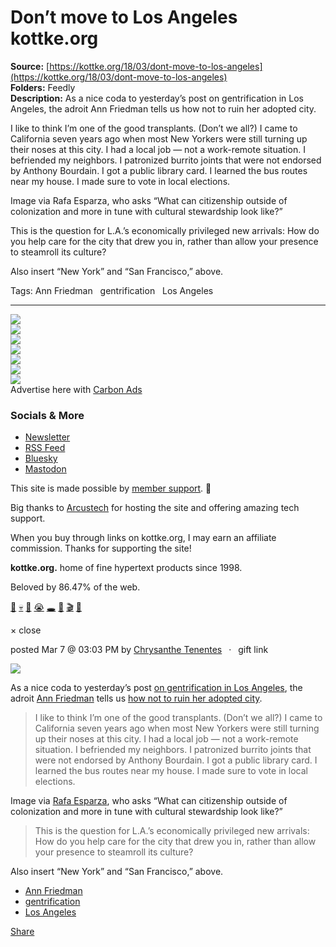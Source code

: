 # Don’t move to Los Angeles kottke.org

**Source:** [https://kottke.org/18/03/dont-move-to-los-angeles](https://kottke.org/18/03/dont-move-to-los-angeles)  
**Folders:** Feedly  
**Description:** As a nice coda to yesterday’s post on gentrification in Los Angeles, the adroit Ann Friedman tells us how not to ruin her adopted city.

I like to think I’m one of the good transplants. (Don’t we all?) I came to California seven years ago when most New Yorkers were still turning up their noses at this city. I had a local job — not a work-remote situation. I befriended my neighbors. I patronized burrito joints that were not endorsed by Anthony Bourdain. I got a public library card. I learned the bus routes near my house. I made sure to vote in local elections.

Image via Rafa Esparza, who asks “What can citizenship outside of colonization and more in tune with cultural stewardship look like?”

This is the question for L.A.’s economically privileged new arrivals: How do you help care for the city that drew you in, rather than allow your presence to steamroll its culture?

Also insert “New York” and “San Francisco,” above.

Tags: Ann Friedman   gentrification   Los Angeles

---

<div>

<div>

<div>


<div>
<a href="https://kottke.org/"><img src="https://kottke.org/cdn-cgi/image/format=auto,fit=scale-down,width=200,metadata=none/images/2024/logo-colors/color-20.jpg"></a>




</div>


<div><img src="https://kottke.org/cdn-cgi/image/format=auto,fit=scale-down,width=200,metadata=none/images/2024/logo-colors/circle-mask.png">



</div>


<div>
<a href="https://kottke.org/"><img src="https://kottke.org/cdn-cgi/image/format=auto,fit=scale-down,width=200,metadata=none/images/2024/logo-colors/color-10.jpg"></a>



</div>


<div><img src="https://kottke.org/cdn-cgi/image/format=auto,fit=scale-down,width=200,metadata=none/images/2024/logo-colors/circle-mask.png">



</div>


<div>
<a href="https://kottke.org/"><img src="https://kottke.org/cdn-cgi/image/format=auto,fit=scale-down,width=200,metadata=none/images/2024/logo-colors/color-13.jpg"></a>



</div>


<div><img src="https://kottke.org/cdn-cgi/image/format=auto,fit=scale-down,width=200,metadata=none/images/2024/logo-colors/circle-mask.png">



</div>


<div>
<a href="https://kottke.org/"><img src="https://kottke.org/cdn-cgi/image/format=auto,fit=scale-down,width=200,metadata=none/images/2024/logo-colors/color-5.jpg"></a>




</div>



</div>
</div>





<div>


<div>Advertise here with <a href="http://carbonads.net/?utm_source=kottkeorg&amp;utm_medium=ad_via_link&amp;utm_campaign=in_unit&amp;utm_term=carbon">Carbon Ads</a></div>
</div>

<div>
<div>

<h3>Socials &amp; More</h3>

<ul>
<li><a href="https://kottke.org/newsletter">Newsletter</a></li>
<li><a href="http://feeds.kottke.org/main">RSS Feed</a></li>
<li><a href="https://bsky.app/profile/kottke.org">Bluesky</a></li>
<li><a href="https://mastodon.social/@kottke">Mastodon</a></li>
</ul>

</div>

<p>This site is made possible by <a href="https://kottke.org/members">member support</a>. 💞</p>

<p>Big thanks to <a href="https://www.arcustech.com/">Arcustech</a> for hosting the site and offering amazing tech support.</p>

<p>When you buy through links on kottke.org, I may earn an affiliate commission. Thanks for supporting the site!</p>

<p><strong>kottke.org.</strong> home of fine hypertext products since 1998.</p>

<p>Beloved by 86.47% of the web.</p>

<p><a href="https://kottke.org/tag/burgers">🍔</a>  <a href="https://kottke.org/tag/death">💀</a>  <a href="https://kottke.org/tag/photography">📸</a>  <a href="https://kottke.org/tag/crying%20at%20work">😭</a>  <a href="https://kottke.org/tag/black%20holes">🕳️</a>  <a href="https://kottke.org/tag/Old%20Custer">🤠</a>  <a href="https://kottke.org/tag/film%20school">🎬</a>  <a href="https://kottke.org/tag/potatoes">🥔</a></p></div>

<div>


<div>
  <div>× close</div>
  <div>
    
    
  </div>
</div>




<div>
<div>

posted <time>Mar  7 @ 03:03 PM</time> by <a href="https://twitter.com/_chrysanthe">Chrysanthe Tenentes</a><span>  ·  <span>gift link</span></span>



</div>




<p><img src="https://kottke.org/18/03/metadata=none/plus/misc/images/dont-move-to-los-angeles.png"></p>

<p>As a nice coda to yesterday’s post <a href="https://kottke.org/18/03/f-hipsters">on gentrification in Los Angeles</a>, the adroit <a href="https://twitter.com/annfriedman">Ann Friedman</a> tells us <a href="http://www.latimes.com/opinion/op-ed/la-oe-friedman-new-york-la-not-sending-best-20180215-story.html">how not to ruin her adopted city</a>.</p>

<blockquote><p>I like to think I’m one of the good transplants. (Don’t we all?) I came to California seven years ago when most New Yorkers were still turning up their noses at this city. I had a local job — not a work-remote situation. I befriended my neighbors. I patronized burrito joints that were not endorsed by Anthony Bourdain. I got a public library card. I learned the bus routes near my house. I made sure to vote in local elections.</p></blockquote>

<p>Image via <a href="https://www.instagram.com/p/BexJ4XXghvN/?taken-by=elrafaesparza">Rafa Esparza</a>, who asks “What can citizenship outside of colonization and more in tune with cultural stewardship look like?”</p>

<blockquote><p>This is the question for L.A.’s economically privileged new arrivals: How do you help care for the city that drew you in, rather than allow your presence to steamroll its culture?</p></blockquote>

<p>Also insert “New York” and “San Francisco,” above. </p>

<ul><li><a href="https://kottke.org/tag/Ann%20Friedman">Ann Friedman</a></li><li><a href="https://kottke.org/tag/gentrification">gentrification</a></li><li><a href="https://kottke.org/tag/Los%20Angeles">Los Angeles</a></li></ul>






<div>




<a href="https://kottke.org/18/03/dont-move-to-los-angeles"><span>Share</span></a>
</div>

</div>








</div>




</div>